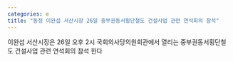 ```yaml
---
categories: e
title: "동정 이완섭 서산시장 26일 중부권동서횡단철도 건설사업 관련 연석회의 참석"
---
```

이완섭 서산시장은 26일 오후 2시 국회의사당의원회관에서 열리는 중부권동서횡단철도 건설사업 관련 연석회의 참석 한다